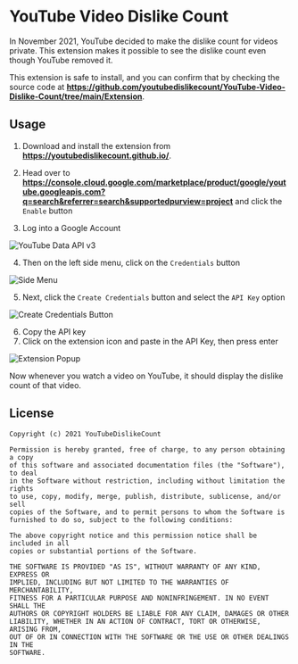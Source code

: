 # YouTube Video Dislike Count
In November 2021, YouTube decided to make the dislike count for videos private. This extension makes it possible to see the dislike count even though YouTube removed it.

This extension is safe to install, and you can confirm that by checking the source code at **<a target="_blank" href="https://github.com/youtubedislikecount/YouTube-Video-Dislike-Count/tree/main/Extension">https://github.com/youtubedislikecount/YouTube-Video-Dislike-Count/tree/main/Extension</a>**.

## Usage
1. Download and install the extension from **<a href="https://youtubedislikecount.github.io/" target="_blank">https://youtubedislikecount.github.io/</a>**.

2. Head over to **<a href="https://console.cloud.google.com/marketplace/product/google/youtube.googleapis.com?q=search&referrer=search&supportedpurview=project" target="_blank">https://console.cloud.google.com/marketplace/product/google/youtube.googleapis.com?q=search&referrer=search&supportedpurview=project</a>** and click the `Enable` button
3. Log into a Google Account

![YouTube Data API v3](https://i.imgur.com/M1hirsL.png)

4. Then on the left side menu, click on the `Credentials` button

![Side Menu](https://i.imgur.com/agMTImU.png)

5. Next, click the `Create Credentials` button and select the `API Key` option

![Create Credentials Button](https://i.imgur.com/i784KOY.png)

6. Copy the API key
7. Click on the extension icon and paste in the API Key, then press enter

![Extension Popup](https://i.imgur.com/mnPknNj.png)

Now whenever you watch a video on YouTube, it should display the dislike count of that video.

## License
```
Copyright (c) 2021 YouTubeDislikeCount

Permission is hereby granted, free of charge, to any person obtaining a copy
of this software and associated documentation files (the "Software"), to deal
in the Software without restriction, including without limitation the rights
to use, copy, modify, merge, publish, distribute, sublicense, and/or sell
copies of the Software, and to permit persons to whom the Software is
furnished to do so, subject to the following conditions:

The above copyright notice and this permission notice shall be included in all
copies or substantial portions of the Software.

THE SOFTWARE IS PROVIDED "AS IS", WITHOUT WARRANTY OF ANY KIND, EXPRESS OR
IMPLIED, INCLUDING BUT NOT LIMITED TO THE WARRANTIES OF MERCHANTABILITY,
FITNESS FOR A PARTICULAR PURPOSE AND NONINFRINGEMENT. IN NO EVENT SHALL THE
AUTHORS OR COPYRIGHT HOLDERS BE LIABLE FOR ANY CLAIM, DAMAGES OR OTHER
LIABILITY, WHETHER IN AN ACTION OF CONTRACT, TORT OR OTHERWISE, ARISING FROM,
OUT OF OR IN CONNECTION WITH THE SOFTWARE OR THE USE OR OTHER DEALINGS IN THE
SOFTWARE.
```
